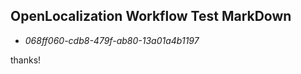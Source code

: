 ## OpenLocalization Workflow Test MarkDown
* *068ff060-cdb8-479f-ab80-13a01a4b1197*
 
thanks!

<!--HONumber=Sep16_HO1-->



